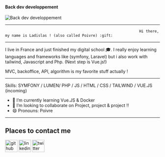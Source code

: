 

#### Back dev developpement

![Back dev developpement](https://images.pexels.com/photos/956981/milky-way-starry-sky-night-sky-star-956981.jpeg?auto=compress&cs=tinysrgb&dpr=2&h=750&w=1260)




______________________________________________________________________________________________________________________________________________________________________________________

                                                                 Hi there, my name is Ladislas ! (also called Poivre) :gift:
______________________________________________________________________________________________________________________________________________________________________________________




I live in France and just finished my digital school :mortar_board:. I really enjoy learning languages and frameworks like (symfony, Laravel) but i also work with tailwind, Javascript and Php. (Next step is Vue.js!)

MVC, backoffice, API, algorithm is my favorite stuff actually ! 

____________________________________________________________________________________________________________________________________________________________________________________________________________________________________________________________________________________________________________________________________________________________________________

Skills: SYMFONY / LUMEN/ PHP / JS / HTML / CSS / TAILWIND / VUE.JS (incoming)


- 🌱 I’m currently learning Vue.JS & Docker 
- 👯 I’m looking to collaborate on Project, project & project !! 
- 😄 Pronouns: Poivre 

____________________________________________________________________________________________________________________________________________________________________________________________________________________________________________________________________________________________________________________________________________________________________________

## Places to contact me 

[<img src='https://cdn.jsdelivr.net/npm/simple-icons@3.0.1/icons/github.svg' alt='github' height='40'>](https://github.com/Marchandladislas) 
[<img src='https://cdn.jsdelivr.net/npm/simple-icons@3.0.1/icons/linkedin.svg' alt='linkedin' height='40'>](https://www.linkedin.com/in/ladislas-marchand//) [<img src='https://cdn.jsdelivr.net/npm/simple-icons@3.0.1/icons/twitter.svg' alt='twitter' height='40'>](https://twitter.com/Marchandlad)  





